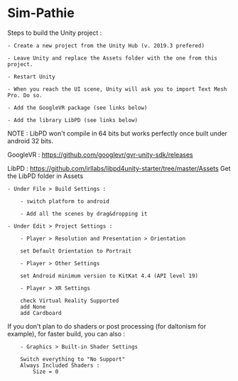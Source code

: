 # Sim-Pathie

Steps to build the Unity project :

	- Create a new project from the Unity Hub (v. 2019.3 prefered)

	- Leave Unity and replace the Assets folder with the one from this project.

	- Restart Unity

	- When you reach the UI scene, Unity will ask you to import Text Mesh Pro. Do so.

	- Add the GoogleVR package (see links below)

	- Add the library LibPD (see links below)

NOTE : LibPD won't compile in 64 bits but works perfectly once built under android 32 bits.

GoogleVR : https://github.com/googlevr/gvr-unity-sdk/releases

LibPD : https://github.com/irllabs/libpd4unity-starter/tree/master/Assets
Get the LibPD folder in Assets

	- Under File > Build Settings :
		
		- switch platform to android

		- Add all the scenes by drag&dropping it

	- Under Edit > Project Settings :

		- Player > Resolution and Presentation > Orientation

		set Default Orientation to Portrait

		- Player > Other Settings
		
		set Android minimum version to KitKat 4.4 (API level 19)

		- Player > XR Settings

		check Virtual Reality Supported
		add None
		add Cardboard

If you don't plan to do shaders or post processing (for daltonism for example), for faster build, you can also :

		- Graphics > Built-in Shader Settings

		Switch everything to "No Support"
		Always Included Shaders :
			Size = 0